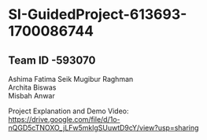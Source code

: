 # SI-GuidedProject-613693-1700086744
## Team ID -593070  
Ashima Fatima Seik Mugibur Raghman  
Archita Biswas  
Misbah Anwar   


Project Explanation and Demo Video:  
https://drive.google.com/file/d/1o-nQGD5cTNOXO_jLFw5mklgSUuwtD9cY/view?usp=sharing
